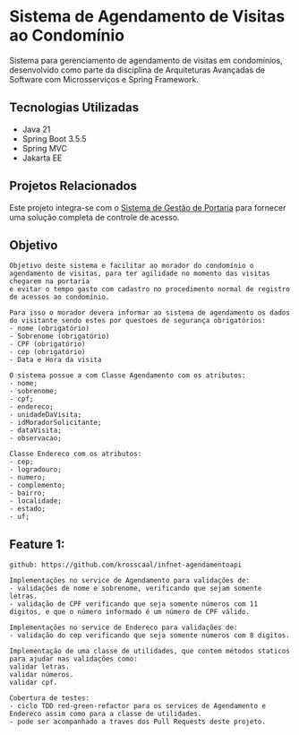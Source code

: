 # Sistema de Agendamento de Visitas ao Condomínio

Sistema para gerenciamento de agendamento de visitas em condomínios, desenvolvido como parte da disciplina de
Arquiteturas Avançadas de Software com Microsserviços e Spring Framework.

## Tecnologias Utilizadas

- Java 21
- Spring Boot 3.5.5
- Spring MVC
- Jakarta EE

## Projetos Relacionados

Este projeto integra-se com o [Sistema de Gestão de Portaria](https://github.com/krosscaal/infnet-sgp) para fornecer uma
solução completa de controle de acesso.

## Objetivo

    Objetivo deste sistema e facilitar ao morador do condomínio o agendamento de visitas, para ter agilidade no momento das visitas chegarem na portaria
    e evitar o tempo gasto com cadastro no procedimento normal de registro de acessos ao condomínio.

    Para isso o morador devera informar ao sistema de agendamento os dados do visitante sendo estes por questoes de segurança obrigatórios:
    - nome (obrigatório)
    - Sobrenome (obrigatório)
    - CPF (obrigatório)
    - cep (obrigatório)
    - Data e Hora da visita

    O sistema possue a com Classe Agendamento com os atributos:
    - nome;
    - sobrenome;
    - cpf;
    - endereco;
    - unidadeDaVisita;
    - idMoradorSolicitante;
    - dataVisita;
    - observacao;

    Classe Endereco com os atributos:
    - cep;
    - logradouro;
    - numero;
    - complemento;
    - bairro;
    - localidade;
    - estado;
    - uf;


## Feature 1:

    github: https://github.com/krosscaal/infnet-agendamentoapi 

    Implementações no service de Agendamento para validações de:
    - validações de nome e sobrenome, verificando que sejam somente letras.
    - validação de CPF verificando que seja somente números com 11 digitos, e que o número informado é um número de CPF válido.

    Implementações no service de Endereco para validações de:
    - validação do cep verificando que seja somente números com 8 digitos.

    Implementação de uma classe de utilidades, que contem métodos staticos para ajudar nas validações como:
    validar letras.
    validar números.
    validar cpf.

    Cobertura de testes:
    - ciclo TDD red-green-refactor para os services de Agendamento e Endereco assim como para a classe de utilidades. 
    - pode ser acompanhado a traves dos Pull Requests deste projeto.

